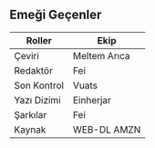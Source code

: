 ## Emeği Geçenler

| Roller         | Ekip               |
|----------------|--------------------|
| Çeviri              | Meltem Arıca  |
| Redaktör            | Fei           |
| Son Kontrol         | Vuats         |
| Yazı Dizimi         | Einherjar     |
| Şarkılar   	        | Fei   	      |
| Kaynak              | WEB-DL AMZN   |
